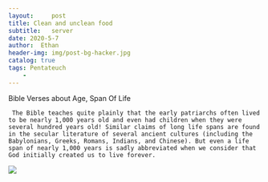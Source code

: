 ```yaml
---
layout:     post
title: Clean and unclean food
subtitle:   server
date: 2020-5-7
author:  Ethan
header-img: img/post-bg-hacker.jpg
catalog: true
tags: Pentateuch
    - 
---
```




Bible Verses about Age, Span Of Life


     The Bible teaches quite plainly that the early patriarchs often lived to be nearly 1,000 years old and even had children when they were several hundred years old! Similar claims of long life spans are found in the secular literature of several ancient cultures (including the Babylonians, Greeks, Romans, Indians, and Chinese). But even a life span of nearly 1,000 years is sadly abbreviated when we consider that God initially created us to live forever.
 
 ![](https://jin2070.github.io/img/101004.png)
 
 
 
  
  
 




